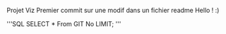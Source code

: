 Projet Viz
	Premier commit sur une modif dans un fichier readme
		Hello ! :) 

'''SQL
SELECT * From GIT No LIMIT;
'''
